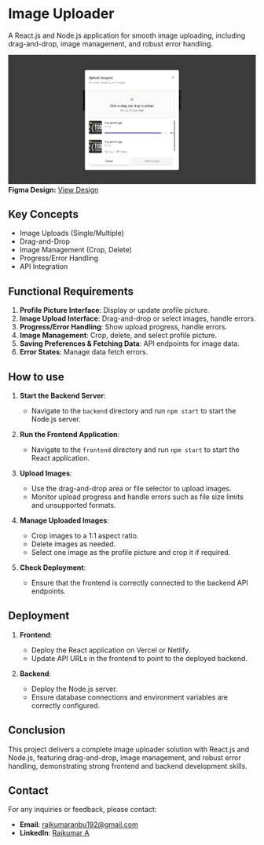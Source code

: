 # Image Uploader

A React.js and Node.js application for smooth image uploading, including drag-and-drop, image management, and robust error handling.

![Preview Image](Front-End/src/Image/Demo_Image.png) 
**Figma Design:** [View Design](https://www.figma.com/design/tAekIi9QG7AVxP9NGxkNYb/image-uploader-figma?node-id=0-1&t=mH62885eeSkaIzEr-1)

## Key Concepts

- Image Uploads (Single/Multiple)
- Drag-and-Drop
- Image Management (Crop, Delete)
- Progress/Error Handling
- API Integration

## Functional Requirements

1. **Profile Picture Interface**: Display or update profile picture.
2. **Image Upload Interface**: Drag-and-drop or select images, handle errors.
3. **Progress/Error Handling**: Show upload progress, handle errors.
4. **Image Management**: Crop, delete, and select profile picture.
5. **Saving Preferences & Fetching Data**: API endpoints for image data.
6. **Error States**: Manage data fetch errors.

## How to use

1. **Start the Backend Server**:
   - Navigate to the `backend` directory and run `npm start` to start the Node.js server.

2. **Run the Frontend Application**:
   - Navigate to the `frontend` directory and run `npm start` to start the React application.

3. **Upload Images**:
   - Use the drag-and-drop area or file selector to upload images. 
   - Monitor upload progress and handle errors such as file size limits and unsupported formats.

4. **Manage Uploaded Images**:
   - Crop images to a 1:1 aspect ratio.
   - Delete images as needed.
   - Select one image as the profile picture and crop it if required.

5. **Check Deployment**:
   - Ensure that the frontend is correctly connected to the backend API endpoints.

## Deployment

1. **Frontend**:
   - Deploy the React application on Vercel or Netlify.
   - Update API URLs in the frontend to point to the deployed backend.

2. **Backend**:
   - Deploy the Node.js server.
   - Ensure database connections and environment variables are correctly configured.

## Conclusion

This project delivers a complete image uploader solution with React.js and Node.js, featuring drag-and-drop, image management, and robust error handling, demonstrating strong frontend and backend development skills.

## Contact

For any inquiries or feedback, please contact:
- **Email**: rajkumaranbu192@gmail.com
- **LinkedIn**: [Rajkumar A](https://www.linkedin.com/in/rajkumar-cse/)
